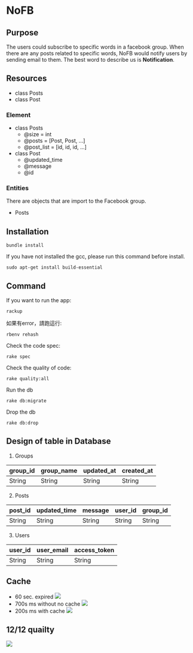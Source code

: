 # NoFB
## Purpose
The users could subscribe to specific words in a facebook group. When there are any posts related to specific words, NoFB would notify users by sending email to them.
The best word to describe us is **Notification**.

## Resources
- class Posts
- class Post 

### Element
- class Posts
  * @size = int
  * @posts = [Post, Post, ...]
  * @post_list = [id, id, id, ...]
- class Post 
  * @updated_time
  * @message
  * @id

### Entities
There are objects that are import to the Facebook group.
* Posts

## Installation
```bash=
bundle install
```
If you have not installed the gcc, please run this command before install.
```bash=
sudo apt-get install build-essential
```

## Command
If you want to run the app:
```bash=
rackup
```

如果有error，請跑這行:
```bash=
rbenv rehash
```

Check the code spec:
```bash=
rake spec
```

Check the quality of code:
```bash=
rake quality:all
```

Run the db
```bash=
rake db:migrate
```

Drop the db
```bash=
rake db:drop
```

## Design of table in Database
1. Groups

| group_id | group_name | updated_at | created_at |
| -------- | ---------- | ---------- | ---------- |
| String   | String     | String     | String     |

2. Posts

| post_id | updated_time | message | user_id | group_id |
| ------- | ------------ | ------- | ------- | -------- |
| String  | String       | String  | String  | String   |

3. Users

| user_id | user_email | access_token |
| ------- | ---------- | ------------ |
| String  | String     | String       |


## Cache
- 60 sec. expired 
![](https://i.imgur.com/tYxm2X0.png)
- 700s ms without no cache
![](https://i.imgur.com/wuthm9W.png)
- 200s ms with cache
![](https://i.imgur.com/19SlruU.png)

## 12/12 quailty
![](https://i.imgur.com/9l6BOLS.png)